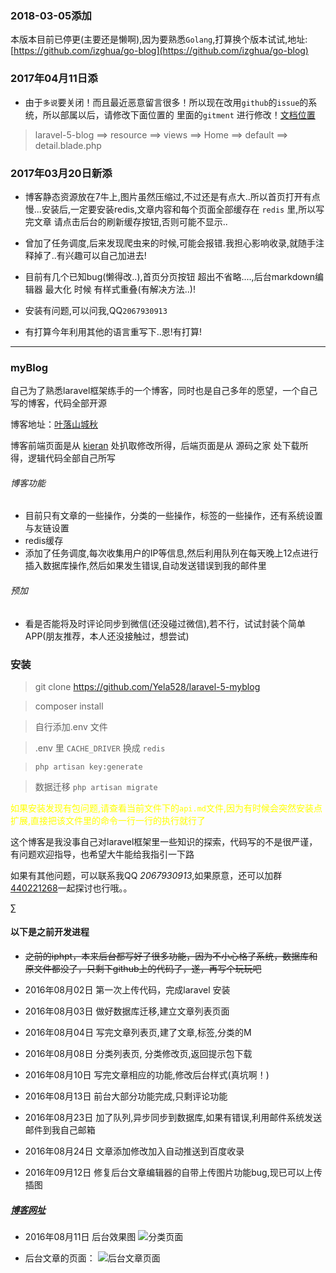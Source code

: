 ### 2018-03-05添加



本版本目前已停更(主要还是懒啊),因为要熟悉`Golang`,打算换个版本试试,地址:[https://github.com/izghua/go-blog](https://github.com/izghua/go-blog)

### 2017年04月11日添


- 由于`多说`要关闭！而且最近恶意留言很多！所以现在改用`github`的`issue`的系统，所以部属以后，请修改下面位置的 里面的`gitment` 进行修改！[文档位置](https://imsun.net/posts/gitment-introduction/) 
> laravel-5-blog ==> resource ==> views ==> Home ==> default ==> detail.blade.php 


### 2017年03月20日新添

- 博客静态资源放在7牛上,图片虽然压缩过,不过还是有点大..所以首页打开有点慢...安装后,一定要安装redis,文章内容和每个页面全部缓存在 `redis` 里,所以写完文章 请点击后台的刷新缓存按钮,否则可能不显示..

- 曾加了任务调度,后来发现爬虫来的时候,可能会报错.我担心影响收录,就随手注释掉了..有兴趣可以自己加进去!

- 目前有几个已知bug(懒得改..),首页分页按钮 超出不省略....,后台markdown编辑器 最大化 时候 有样式重叠(有解决方法..)!

- 安装有问题,可以问我,QQ`2067930913`

- 有打算今年利用其他的语言重写下..恩!有打算! 

***

### myBlog
自己为了熟悉laravel框架练手的一个博客，同时也是自己多年的愿望，一个自己写的博客，代码全部开源

博客地址：[叶落山城秋](http://iphpt.com)

博客前端页面是从 [kieran](https://github.com/SuperKieran/TKL) 处扒取修改所得，后端页面是从 源码之家 处下载所得，逻辑代码全部自己所写

###### 博客功能
* 目前只有文章的一些操作，分类的一些操作，标签的一些操作，还有系统设置与友链设置
* redis缓存
* 添加了任务调度,每次收集用户的IP等信息,然后利用队列在每天晚上12点进行插入数据库操作,然后如果发生错误,自动发送错误到我的邮件里

###### 预加
* 看是否能将及时评论同步到微信(还没碰过微信),若不行，试试封装个简单APP(朋友推荐，本人还没接触过，想尝试)

### 安装
> git clone https://github.com/Yela528/laravel-5-myblog

> composer install

> 自行添加.env 文件

> .env 里 `CACHE_DRIVER` 换成 `redis`

> `php artisan key:generate`

> 数据迁移 `php artisan migrate`

<span style='color:yellow'>如果安装发现有包问题,请查看当前文件下的`api.md`文件,因为有时候会突然安装点扩展,直接把该文件里的命令一行一行的执行就行了</span>

这个博客是我没事自己对laravel框架里一些知识的探索，代码写的不是很严谨，有问题欢迎指导，也希望大牛能给我指引一下路

如果有其他问题，可以联系我QQ *2067930913*,如果原意，还可以加群[440221268](http://jq.qq.com/?_wv=1027&k=2CTYswa)一起探讨也行哦。。






∑
#### 以下是之前开发进程

- ~~之前的iphpt，本来后台都写好了很多功能，因为不小心格了系统，数据库和原文件都没了，只剩下github上的代码了，遂，再写个玩玩吧~~

- 2016年08月02日 第一次上传代码，完成laravel 安装
- 2016年08月03日 做好数据库迁移,建立文章列表页面
- 2016年08月04日 写完文章列表页,建了文章,标签,分类的M
- 2016年08月08日 分类列表页, 分类修改页,返回提示包下载
- 2016年08月10日 写完文章相应的功能,修改后台样式(真坑啊！)
- 2016年08月13日 前台大部分功能完成,只剩评论功能
- 2016年08月23日 加了队列,异步同步到数据库,如果有错误,利用邮件系统发送邮件到我自己邮箱
- 2016年08月24日 文章添加修改加入自动推送到百度收录
- 2016年09月12日 修复后台文章编辑器的自带上传图片功能bug,现已可以上传插图

##### <a href="http://www.iphpt.com" target='_blank'>博客网址</a>



- 2016年08月11日 后台效果图  ![分类页面](http://obq9881x1.bkt.clouddn.com/webwxgetmsgimg%20%282%29.jpg)



- 后台文章的页面： ![后台文章页面](http://obq9881x1.bkt.clouddn.com/webwxgetmsgimg%20%283%29.jpg)
